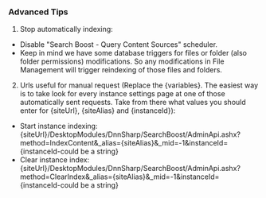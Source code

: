 ### Advanced Tips

1. Stop automatically indexing:
  * Disable "Search Boost - Query Content Sources" scheduler.
  * Keep in mind we have some database triggers for files or folder (also folder permissions) modifications. So any modifications in File Management will trigger reindexing of those files and folders.
2. Urls useful for manual request (Replace the {variables}. The easiest way is to take look for every instance settings page at one of those automatically sent requests. Take from there what values you should enter for {siteUrl}, {siteAlias} and {instanceId}):
  * Start instance indexing: {siteUrl}/DesktopModules/DnnSharp/SearchBoost/AdminApi.ashx?method=IndexContent&_alias={siteAlias}&_mid=-1&instanceId={instanceId-could be a string}
  * Clear instance index: {siteUrl}/DesktopModules/DnnSharp/SearchBoost/AdminApi.ashx?method=ClearIndex&_alias={siteAlias}&_mid=-1&instanceId={instanceId-could be a string}